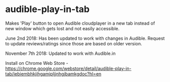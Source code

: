# audible-play-in-tab
Makes 'Play' button to open Audible cloudplayer in a new tab instead of new window which gets lost and not easily accessible.

June 2nd 2018: Has been updated to work with changes in Audible. Request to update reviews/ratings since those are based on older version.

November 7th 2018: Updated to work with Audible.in

Install on Chrome Web Store - https://chrome.google.com/webstore/detail/audible-play-in-tab/iebiembhkjihgamjpljjnhgjbamkgdoc?hl=en
